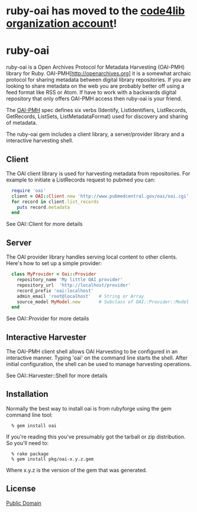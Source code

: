 ruby-oai has moved to the [code4lib organization account](http://github.com/code4lib/ruby-oai)!
========================================================

ruby-oai
========

ruby-oai is a Open Archives Protocol for Metadata Harvesting (OAI-PMH)
library for Ruby. OAI-PMH[http://openarchives.org] it is a somewhat 
archaic protocol for sharing metadata between digital library repositories. 
If you are looking to share metadata on the web you are probably better off
using a feed format like RSS or Atom. If have to work with a backwards 
digital repository that only offers OAI-PMH access then ruby-oai is your 
friend.

The [OAI-PMH](http://openarchives.org) spec defines six verbs (Identify, ListIdentifiers, ListRecords, 
GetRecords, ListSets, ListMetadataFormat) used for discovery and sharing of
metadata.

The ruby-oai gem includes a client library, a server/provider library and
a interactive harvesting shell.

Client
------

The OAI client library is used for harvesting metadata from repositories. 
For example to initiate a ListRecords request to pubmed you can:

```ruby
  require 'oai'
  client = OAI::Client.new 'http://www.pubmedcentral.gov/oai/oai.cgi'
  for record in client.list_records
    puts record.metadata
  end
```

See OAI::Client for more details

Server
------

The OAI provider library handles serving local content to other clients. Here's how to set up a simple provider:

```ruby
  class MyProvider < Oai::Provider
    repository_name 'My little OAI provider'
    repository_url  'http://localhost/provider'
    record_prefix 'oai:localhost'
    admin_email 'root@localhost'   # String or Array
    source_model MyModel.new       # Subclass of OAI::Provider::Model
  end
```

See OAI::Provider for more details

Interactive Harvester
---------------------

The OAI-PMH client shell allows OAI Harvesting to be configured in an interactive manner.  Typing 'oai' on the command line starts the shell. After initial configuration, the shell can be used to manage harvesting operations.

See OAI::Harvester::Shell for more details

Installation
------------

Normally the best way to install oai is from rubyforge using the gem
command line tool:

```
  % gem install oai
```

If you're reading this you've presumably got the tarball or zip distribution.
So you'll need to:

```
  % rake package
  % gem install pkg/oai-x.y.z.gem 
```

Where x.y.z is the version of the gem that was generated.

License
-------

[Public Domain](http://creativecommons.org/publicdomain/zero/1.0/)
